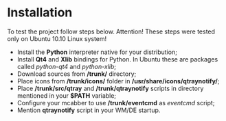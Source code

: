 # Installation #

To test the project follow steps below.
Attention! These steps were tested only on Ubuntu 10.10 Linux system!

  * Install the **Python** interpreter native for your distribution;
  * Install **Qt4** and **Xlib** bindings for Python. In Ubuntu these are packages called _python-qt4_ and _python-xlib_;
  * Download sources from **/trunk/** directory;
  * Place icons from **/trunk/icons/** folder in **/usr/share/icons/qtraynotify/**;
  * Place **/trunk/src/qtray** and **/trunk/qtraynotify** scripts in directory mentioned in your **$PATH** variable;
  * Configure your mcabber to use **/trunk/eventcmd** as _eventcmd_ script;
  * Mention **qtraynotify** script in your WM/DE startup.